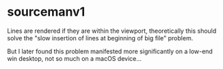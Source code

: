 # sourcemanv1

Lines are rendered if they are within the viewport, theoretically this should solve the "slow insertion of lines at beginning of big file" problem. 

But I later found this problem manifested more significantly on a low-end win desktop, not so much on a macOS device...
